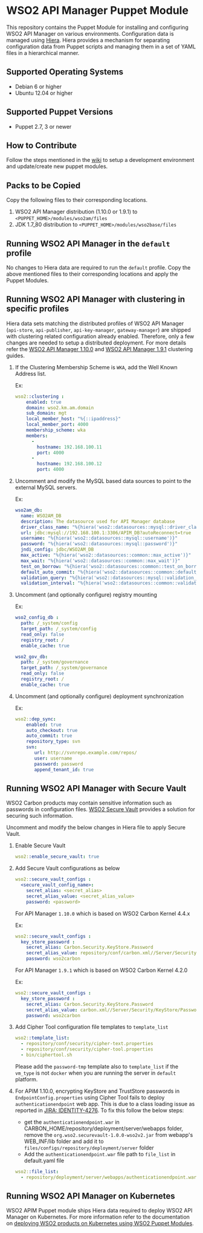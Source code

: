 # WSO2 API Manager Puppet Module

This repository contains the Puppet Module for installing and configuring WSO2 API Manager on various environments. Configuration data is managed using [Hiera](http://docs.puppetlabs.com/hiera/1/). Hiera provides a mechanism for separating configuration data from Puppet scripts and managing them in a set of YAML files in a hierarchical manner.

## Supported Operating Systems

- Debian 6 or higher
- Ubuntu 12.04 or higher

## Supported Puppet Versions

- Puppet 2.7, 3 or newer

## How to Contribute
Follow the steps mentioned in the [wiki](https://github.com/wso2/puppet-modules/wiki) to setup a development environment and update/create new puppet modules.

## Packs to be Copied

Copy the following files to their corresponding locations.

1. WSO2 API Manager distribution (1.10.0 or 1.9.1) to `<PUPPET_HOME>/modules/wso2am/files`
2. JDK 1.7_80 distribution to `<PUPPET_HOME>/modules/wso2base/files`

## Running WSO2 API Manager in the `default` profile
No changes to Hiera data are required to run the `default` profile.  Copy the above mentioned files to their corresponding locations and apply the Puppet Modules.

## Running WSO2 API Manager with clustering in specific profiles
Hiera data sets matching the distributed profiles of WSO2 API Manager (`api-store`, `api-publisher`, `api-key-manager`, `gateway-manager`) are shipped with clustering related configuration already enabled. Therefore, only a few changes are needed to setup a distributed deployment. For more details refer the [WSO2 API Manager 1.10.0](https://docs.wso2.com/display/CLUSTER44x/Clustering+API+Manager+1.10.0) and [WSO2 API Manager 1.9.1](https://docs.wso2.com/display/CLUSTER420/Clustering+API+Manager) clustering guides.

1. If the Clustering Membership Scheme is `WKA`, add the Well Known Address list.

   Ex:
   ```yaml
   wso2::clustering :
       enabled: true
       domain: wso2.km.am.domain
       sub_domain: mgt
       local_member_host: "%{::ipaddress}"
       local_member_port: 4000
       membership_scheme: wka
       members:
         -
           hostname: 192.168.100.11
           port: 4000
         -
           hostname: 192.168.100.12
           port: 4000
   ```

2. Uncomment and modify the MySQL based data sources to point to the external MySQL servers.

   Ex:
    ```yaml
    wso2am_db:
      name: WSO2AM_DB
      description: The datasource used for API Manager database
      driver_class_name: "%{hiera('wso2::datasources::mysql::driver_class_name')}"
      url: jdbc:mysql://192.168.100.1:3306/APIM_DB?autoReconnect=true
      username: "%{hiera('wso2::datasources::mysql::username')}"
      password: "%{hiera('wso2::datasources::mysql::password')}"
      jndi_config: jdbc/WSO2AM_DB
      max_active: "%{hiera('wso2::datasources::common::max_active')}"
      max_wait: "%{hiera('wso2::datasources::common::max_wait')}"
      test_on_borrow: "%{hiera('wso2::datasources::common::test_on_borrow')}"
      default_auto_commit: "%{hiera('wso2::datasources::common::default_auto_commit')}"
      validation_query: "%{hiera('wso2::datasources::mysql::validation_query')}"
      validation_interval: "%{hiera('wso2::datasources::common::validation_interval')}"

    ```

3. Uncomment (and optionally configure) registry mounting

   Ex:
    ```yaml
    wso2_config_db :
      path: /_system/config
      target_path: /_system/config
      read_only: false
      registry_root: /
      enable_cache: true

    wso2_gov_db:
      path: /_system/governance
      target_path: /_system/governance
      read_only: false
      registry_root: /
      enable_cache: true
    ```

4. Uncomment (and optionally configure) deployment synchronization

    Ex:
    ```yaml
    wso2::dep_sync:
        enabled: true
        auto_checkout: true
        auto_commit: true
        repository_type: svn
        svn:
           url: http://svnrepo.example.com/repos/
           user: username
           password: password
           append_tenant_id: true
    ```

## Running WSO2 API Manager with Secure Vault
WSO2 Carbon products may contain sensitive information such as passwords in configuration files. [WSO2 Secure Vault](https://docs.wso2.com/display/Carbon444/Securing+Passwords+in+Configuration+Files) provides a solution for securing such information.

Uncomment and modify the below changes in Hiera file to apply Secure Vault.

1. Enable Secure Vault

    ```yaml
    wso2::enable_secure_vault: true
    ```

2. Add Secure Vault configurations as below

    ```yaml
    wso2::secure_vault_configs :
      <secure_vault_config_name>:
        secret_alias: <secret_alias>
        secret_alias_value: <secret_alias_value>
        password: <password>
    ```

    For API Manager `1.10.0` which is based on WSO2 Carbon Kernel 4.4.x

    Ex:
    ```yaml
    wso2::secure_vault_configs :
      key_store_password :
        secret_alias: Carbon.Security.KeyStore.Password
        secret_alias_value: repository/conf/carbon.xml//Server/Security/KeyStore/Password,false
        password: wso2carbon
    ```

    For API Manager `1.9.1` which is based on WSO2 Carbon Kernel 4.2.0

    Ex:
    ```yaml
    wso2::secure_vault_configs :
      key_store_password :
        secret_alias: Carbon.Security.KeyStore.Password
        secret_alias_value: carbon.xml//Server/Security/KeyStore/Password,true
        password: wso2carbon
    ```

3. Add Cipher Tool configuration file templates to `template_list`

    ```yaml
    wso2::template_list:
      - repository/conf/security/cipher-text.properties
      - repository/conf/security/cipher-tool.properties
      - bin/ciphertool.sh
    ```

    Please add the `password-tmp` template also to `template_list` if the `vm_type` is not `docker` when you are running the server in `default` platform.

4. For APIM 1.10.0, encrypting KeyStore and TrustStore passwords in `EndpointConfig.properties` using Cipher Tool fails to deploy `authenticationendpoint` web app. This is due to a class loading issue as reported in [JIRA: IDENTITY-4276](https://wso2.org/jira/browse/IDENTITY-4276). To fix this follow the below steps:
   - get the `authenticationendpoint.war` in CARBON_HOME/repository/deployment/server/webapps folder, remove the `org.wso2.securevault-1.0.0-wso2v2.jar` from webapp's WEB_INF/lib folder and add it to `files/configs/repository/deployment/server` folder
   - Add the `authenticationendpoint.war` file path to `file_list` in default.yaml file

    ```yaml
    wso2::file_list:
      - repository/deployment/server/webapps/authenticationendpoint.war
    ```

## Running WSO2 API Manager on Kubernetes
WSO2 APIM Puppet module ships Hiera data required to deploy WSO2 API Manager on Kubernetes. For more information refer to the documentation on [deploying WSO2 products on Kubernetes using WSO2 Puppet Modules](https://docs.wso2.com/display/PM210/Deploying+WSO2+Products+on+Kubernetes+Using+WSO2+Puppet+Modules).
